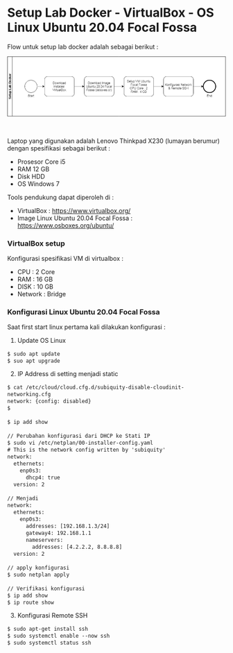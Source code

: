 # Setup Lab Docker - VirtualBox - OS Linux Ubuntu 20.04 Focal Fossa
Flow untuk setup lab docker adalah sebagai berikut :
<p><img src="https://github.com/iddevopsjourney/docker/blob/master/001-Setup_Lab/01-Ubuntu_20.04_Focal-Fossa/images/SetupLabDocker-VirtualBox.png"></p></br>

Laptop yang digunakan adalah Lenovo Thinkpad X230 (lumayan berumur) dengan spesifikasi sebagai berikut :
- Prosesor Core i5
- RAM 12 GB
- Disk HDD
- OS Windows 7

Tools pendukung dapat diperoleh di :
- VirtualBox : https://www.virtualbox.org/
- Image Linux Ubuntu 20.04 Focal Fossa : https://www.osboxes.org/ubuntu/

### VirtualBox setup
Konfigurasi spesifikasi VM di virtualbox :
- CPU : 2 Core
- RAM : 16 GB
- DISK : 10 GB
- Network : Bridge

### Konfigurasi Linux Ubuntu 20.04 Focal Fossa
Saat first start linux pertama kali dilakukan konfigurasi :
1. Update OS Linux
```script
$ sudo apt update
$ suo apt upgrade
```
2. IP Address di setting menjadi static
```script
$ cat /etc/cloud/cloud.cfg.d/subiquity-disable-cloudinit-networking.cfg
network: {config: disabled}
$

$ ip add show

// Perubahan konfigurasi dari DHCP ke Stati IP
$ sudo vi /etc/netplan/00-installer-config.yaml
# This is the network config written by 'subiquity'
network:
  ethernets:
    enp0s3:
      dhcp4: true
  version: 2

// Menjadi
network:
  ethernets:
    enp0s3:
      addresses: [192.168.1.3/24]
      gateway4: 192.168.1.1
      nameservers:
        addresses: [4.2.2.2, 8.8.8.8]
  version: 2

// apply konfigurasi 
$ sudo netplan apply

// Verifikasi konfigurasi
$ ip add show
$ ip route show
```
3. Konfigurasi Remote SSH
```script
$ sudo apt-get install ssh
$ sudo systemctl enable --now ssh
$ sudo systemctl status ssh
```
